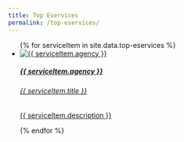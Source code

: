 ```yaml
---
title: Top Eservices
permalink: /top-eservices/
---
```


<div class="list-container">
  <ul class="vertical-list">  
    {% for serviceItem in site.data.top-eservices %}  
    <li class="list-item">
      <a href="{{ serviceItem.url }}">
        <div>
          <img src="{{ serviceItem.image-url }}" alt="{{ serviceItem.agency }}" />
        </div>
        <div class="list-item-text">
          <h5>{{ serviceItem.agency }}</h6>
          <h6>{{ serviceItem.title }}</h5>
          <p>{{ serviceItem.description }}</p>
        </div>
      </a>
    </li>           
    {% endfor %}  
  </ul>
</div>
